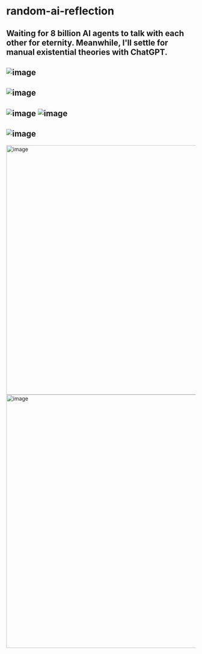 # random-ai-reflection
Waiting for 8 billion AI agents to talk with each other for eternity. Meanwhile, I'll settle for manual existential theories with ChatGPT.
---
![image](https://github.com/user-attachments/assets/c8eb3147-235a-4aa8-8905-c3be93b76a50)
---
![image](https://github.com/user-attachments/assets/91066c7b-b8c8-4ef7-8695-9f532282199b)
---
![image](https://github.com/user-attachments/assets/8eb9742e-12c9-42db-8dd9-ca33ab2c2592)
![image](https://github.com/user-attachments/assets/0a234856-5d7d-40cd-932b-15351d6258e5)
---
![image](https://github.com/user-attachments/assets/30fc4e4f-1121-4068-be54-bef54cdb2eb2)
---
<img width="887" height="663" alt="image" src="https://github.com/user-attachments/assets/48f050ab-d851-4e2b-b5a3-0552d5e321d5" />
<img width="825" height="674" alt="image" src="https://github.com/user-attachments/assets/88ce5e90-bd72-4844-8219-28590d976600" />
